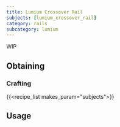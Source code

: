 ```yaml
---
title: Lumium Crossover Rail
subjects: [lumium_crossover_rail]
category: rails
subcategory: lumium
---
```


WIP

Obtaining
---------

### Crafting
{{<recipe_list makes_param="subjects">}}

Usage
-----
